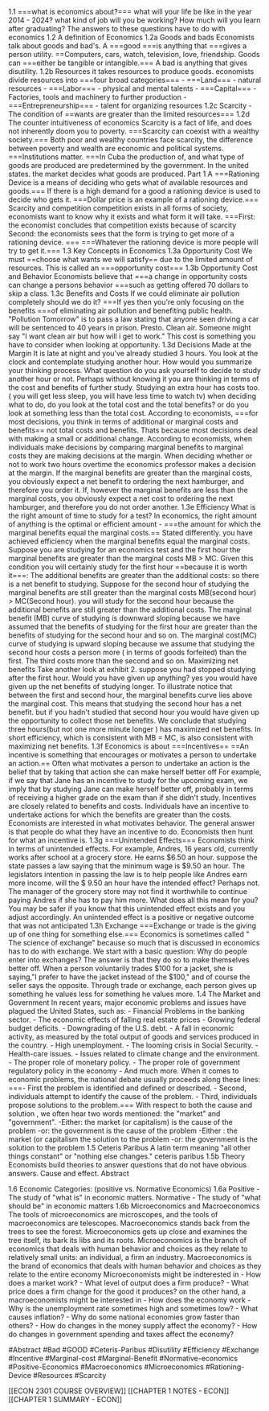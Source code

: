  1.1
	===what is economics about?===
	what will your life be like in the year 2014 - 2024? what kind of job will you be working? How much will you learn after graduating? The answers to these questions have to do with economics
1.2
	A definition of Economics
	1.2a
		Goods and bads
		Economists talk about goods and bad's. A ===good ===is anything that ===gives a person utility. ==Computers, cars, watch, television, love, friendship. Goods can ===either be tangible or intangible.=== A bad is anything that gives disutility.
	1.2b
		Resources
		it takes resources to produce goods. economists divide resources into ===four broad categories===
		- ===Land=== - natural resources 
		- ===Labor=== - physical and mental talents
		- ===Capital=== - Factories, tools and machinery to further production
		- ===Entrepreneurship=== - talent for organizing resources
	1.2c
		Scarcity 
		- The condition of ==wants are greater than the limited resources===
	1.2d
		The counter intuitiveness of economics
		Scarcity is a fact of life, and does not inherently doom you to poverty. ===Scarcity can coexist with a wealthy society.=== Both poor and wealthy countries face scarcity, the difference between poverty and wealth are economic and political systems. ===Institutions matter. ===In Cuba the production of, and what type of goods are produced are predetermined by the government. In the united states. the market decides what goods are produced.
Part 1
	A ===Rationing Device is a means of deciding who gets what of available resources and goods.=== If there is a high demand for a good a rationing device is used to decide who gets it. ===Dollar price is an example of a rationing device.===
	Scarcity and competition
	competition exists in all forms of society, economists want to know  why it exists and what form it will take. 
	===First: the economist concludes that competition exists because of scarcity
	Second: the economists sees that the form is trying to get more of a rationing device. === ===Whatever the rationing device is more people will try to get it.===
1.3
	Key Concepts in Economics
	1.3a
		Opportunity Cost
		We must ==choose what wants we will satisfy== due to the limited amount of resources. This is called an ===opportunity cost===
	1.3b
		Opportunity Cost and Behavior
		Economists believe that ===a change in opportunity costs can change a persons behavior ===such as getting offered 70 dollars to skip a class.
	1.3c
		Benefits and Costs
		If we could eliminate air pollution completely should we do it? ===If yes then you're only focusing on the benefits ===of eliminating air pollution and benefiting public health. "Pollution Tomorrow" is to pass a law stating that anyone seen driving a car will be sentenced to 40 years in prison. Presto. Clean air. Someone might say "I want clean air but how will i get to work." This cost is something you have to consider when looking at opportunity.
	1.3d
		Decisions Made at the Margin
		It is late at night and you've already studied 3 hours. You look at the clock and contemplate studying another hour. How would you summarize your thinking process. What question do you ask yourself to decide to study another hour or not. 
			Perhaps without knowing it you are thinking in terms of the cost and benefits of further study. Studying an extra hour has costs too. ( you will get less sleep, you will have less time to watch tv) when deciding what to do, do you look at the total cost and the total benefits? or do you look at something less than the total cost.
		According to economists, ===for most decisions, you think in terms of additional or marginal costs and benefits== not total costs and benefits. Thats because most decisions deal with making a small or additional change.
				According to economists, when individuals make decisions by comparing marginal benefits to marginal costs they are making decisions at the margin. When deciding whether or not to work two hours overtime the economics professor makes a decision at the margin. If the marginal benefits are greater than the marginal costs, you obviously expect a net benefit to ordering the next hamburger, and therefore you order it. If, however the marginal benefits are less than the marginal costs, you obviously expect a net cost to ordering the next hamburger, and therefore you do not order another.
	1.3e
		Efficiency
		What is the right amount of time to study for a test? In economics, the right amount of anything is the optimal or efficient amount - ===the amount for which the marginal benefits equal the marginal costs.== Stated differently. you have achieved efficiency when the marginal benefits equal the marginal costs.
			Suppose you are studying for an economics test and the first hour the marginal benefits are greater than the marginal costs MB > MC.
			Given this condition you will certainly study for the first hour ==because it is worth it===: The additional benefits are greater than the additional costs: so there is a net benefit to studying. 
			Suppose for the second hour of studying the marginal benefits are still greater than the marginal costs MB(second hour) > MC(Second hour).
		you will study for the second hour because the additional benefits are still greater than the additional costs.
			The marginal benefit (MB) curve of studying is downward sloping because we have assumed that the benefits of studying for the first hour are greater than the benefits of studying for the second hour and so on. The marginal cost(MC) curve of studying is upward sloping because we assume that studying the second hour costs a person more ( in terms of goods forfeited) than the first. The third costs more than the second and so on.
		Maximizing net benefits
			Take another look at exhibit 2. suppose you had stopped studying after the first hour. Would you have given up anything? yes you would have given up the net benefits of studying longer. To illustrate notice that between the first and second hour, the marginal benefits curve lies above the marginal cost. This means that studying the second hour has a net benefit. but if you hadn't studied that second hour you would have given up the opportunity to collect those net benefits.
		We conclude that studying three hours(but not one more minute longer ) has maximized net benefits. In short efficiency, which is consistent with MB = MC, is also consistent with maximizing net benefits.
	1.3f
		Economics is about ===Incentives==
		==An incentive is something that encourages or motivates a person to undertake an action.==
		Often what motivates a person to undertake an action is the belief that by taking that action she can make herself better off
			For example, if we say that Jane has an incentive to study for the upcoming exam, we imply that by studying Jane can make herself better off, probably in terms of receiving a higher grade on the exam than if she didn't study.
		Incentives are closely related to benefits and costs. Individuals have an incentive to undertake actions for which the benefits are greater than the costs.
		Economists are interested in what motivates behavior. The general answer is that people do what they have an incentive to do. Economists then hunt for what an incentive is.
	1.3g
		===Unintended Effects=== 
		Economists think in terms of unintended effects. For example, Andres, 16 years old, currently works after school at a grocery store. He earns $6.50 an hour. suppose the state passes a law saying that the minimum wage is $9.50 an hour. The legislators intention in passing the law is to help people like Andres earn more income.
			will the $ 9.50 an hour have the intended effect? Perhaps not. The manager of the grocery store may not find it worthwhile to continue paying Andres if she has to pay him more.
		What does all this mean for you? You may be safer if you know that this unintended effect exists and you adjust accordingly. An unintended effect is a positive or negative outcome that was not anticipated
	1.3h
		Exchange
			===Exchange or trade is the giving up of one thing for something else.=== Economics is sometimes called " The science of exchange" because so much that is discussed in economics has to do with exchange.
		We start with a basic question: Why do people enter into exchanges?
		The answer is that they do so to make themselves better off. When a person voluntarily trades $100 for a jacket, she is saying,"I prefer to have the jacket instead of the $100," and of course the seller says the opposite. Through trade or exchange, each person gives up something he values less for something he values more.
1.4
	The Market and Government
	In recent years, major economic problems and issues have plagued the United States, such as:
		- Financial Problems in the banking sector.
		- The economic effects of falling real estate prices
		- Growing federal budget deficits.
		- Downgrading of the U.S. debt.
		- A fall in economic activity, as measured by the total output of goods and services produced in the country.
		- High unemployment.
		- The looming crisis in Social Security.
		- Health-care issues.
		- Issues related to climate change and the environment.
		- The proper role of monetary policy.
		- The proper role of government regulatory policy in the economy
		- And much more.
	When it comes to economic problems, the national debate usually proceeds along these lines:
		===- First the problem is identified and defined or described.
		- Second, individuals attempt to identify the cause of the problem.
		- Third, individuals propose solutions to the problem.===
	With respect to both the cause and solution , we often hear two words mentioned: the "market" and "government".
		-Either: the market (or capitalism) is the cause of the problem
		-or: the government is the cause of the problem
		-Either : the market (or capitalism the solution to the problem
		-or: the government is the solution to the problem
1.5
	Ceteris Paribus
	A latin term meaning "all other things constant" or "nothing else changes."
		ceteris paribus
	1.5b
		Theory
		Economists build theories to answer questions that do not have obvious answers. Cause and effect.
		Abstract
		
1.6
	Economic Categories: (positive vs. Normative Economics)
	1.6a
		Positive - The study of "what is" in economic matters.
		Normative - The study of "what should be" in economic matters
	1.6b
	Microeconomics and Macroeconomics
		The tools of microeconomics are microscopes, and the tools of macroeconomics are telescopes. Macroeconomics stands back from the trees to see the forest. Microeconomics gets up close and examines the tree itself, its bark its libs and its roots. Microeconomics is the branch of economics that deals with human behavior and choices as they relate to relatively small units: an individual, a firm an industry.
		Macroeconomics is the brand of economics that deals with human behavior and choices as they relate to the entire economy
		Microeconomists might be indterested in
		- How does a market work?
		- What level of output does a firm produce?
		- What price does a firm change for the good it produces?
		on the other hand, a macroeconomists might be interested in
		- How does the economy work
		- Why is the unemployment rate sometimes high and sometimes low?
		- What causes inflation?
		- Why do some national economies grow faster than others?
		- How do changes in the money supply affect the economy?
		- How do changes in government spending and taxes affect the economy?


#Abstract #Bad #GOOD #Ceteris-Paribus #Disutility #Efficiency #Exchange #Incentive #Marginal-cost #Marginal-Benefit #Normative-economics #Positive-Economics #Macroeconomics #Microeconomics #Rationing-Device #Resources #Scarcity 


[[ECON 2301 COURSE OVERVIEW]]
[[CHAPTER 1 NOTES - ECON]]
[[CHAPTER 1 SUMMARY - ECON]]
